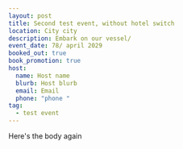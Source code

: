 ```yaml
---
layout: post
title: Second test event, without hotel switch
location: City city
description: Embark on our vessel/
event_date: 78/ april 2029
booked_out: true
book_promotion: true
host:
  name: Host name
  blurb: Host blurb
  email: Email
  phone: "phone "
tag:
  - test event
---
```

Here's the body again